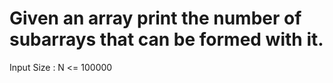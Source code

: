 # Given an array print the number of subarrays that can be formed with it.
Input Size : N <= 100000
